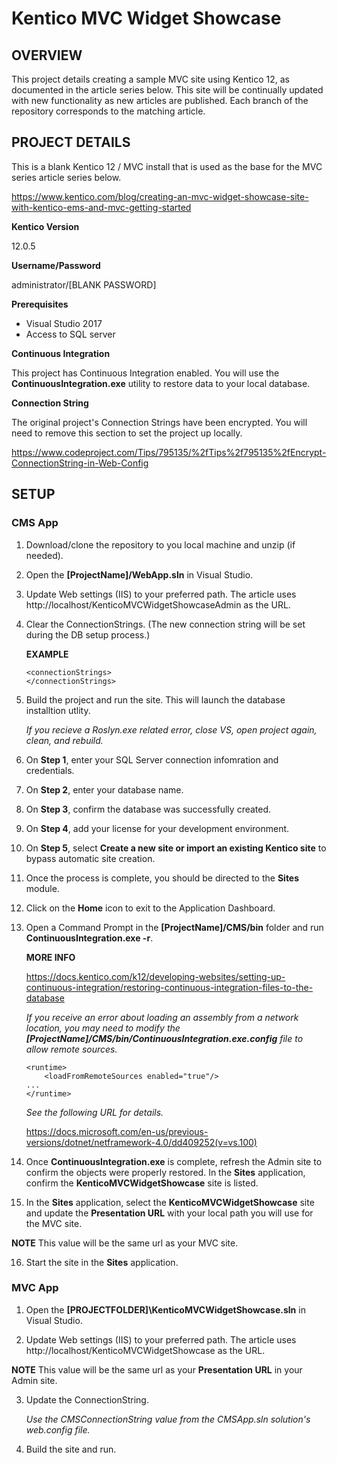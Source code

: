 # Kentico MVC Widget Showcase

## OVERVIEW
This project details creating a sample MVC site using Kentico 12, as documented in the article series below. This site will be continually updated with new functionality as new articles are published. Each branch of the repository corresponds to the matching article. 

## PROJECT DETAILS
This is a blank Kentico 12 / MVC install that is used as the base for the MVC series article series below. 

https://www.kentico.com/blog/creating-an-mvc-widget-showcase-site-with-kentico-ems-and-mvc-getting-started

**Kentico Version**

12.0.5

**Username/Password**

administrator/[BLANK PASSWORD]

**Prerequisites**
- Visual Studio 2017
- Access to SQL server

**Continuous Integration**

This project has Continuous Integration enabled. You will use the **ContinuousIntegration.exe** utility to restore data to your local database.

**Connection String**

The original project's Connection Strings have been encrypted. You will need to remove this section to set the project up locally.

  https://www.codeproject.com/Tips/795135/%2fTips%2f795135%2fEncrypt-ConnectionString-in-Web-Config

## SETUP
### CMS App
1. Download/clone the repository to you local machine and unzip (if needed).

2. Open the **[ProjectName]/WebApp.sln** in Visual Studio.

3. Update Web settings (IIS) to your preferred path. The article uses http://localhost/KenticoMVCWidgetShowcaseAdmin as the URL.

4. Clear the ConnectionStrings. (The new connection string will be set during the DB setup process.)

   **EXAMPLE**
   ```
   <connectionStrings>
   </connectionStrings>
   ```
   
5. Build the project and run the site. This will launch the database installtion utlity.

   *If you recieve a Roslyn.exe related error, close VS, open project again, clean, and rebuild.*

6. On **Step 1**, enter your SQL Server connection infomration and credentials.
7. On **Step 2**, enter your database name.
8. On **Step 3**, confirm the database was successfully created.
9. On **Step 4**, add your license for your development environment.
10. On **Step 5**, select **Create a new site or import an existing Kentico site** to bypass automatic site creation.
11. Once the process is complete, you should be directed to the **Sites** module. 
12. Click on the **Home** icon to exit to the Application Dashboard.
13. Open a Command Prompt in the **[ProjectName]/CMS/bin** folder and run **ContinuousIntegration.exe -r**.

    **MORE INFO**

    https://docs.kentico.com/k12/developing-websites/setting-up-continuous-integration/restoring-continuous-integration-files-to-the-database

    *If you receive an error about loading an assembly from a network location, you may need to modify the **[ProjectName]/CMS/bin/ContinuousIntegration.exe.config** file to allow remote sources.*

    ```
    <runtime>
        <loadFromRemoteSources enabled="true"/>
	...
    </runtime>
    ````

    *See the following URL for details.*

    https://docs.microsoft.com/en-us/previous-versions/dotnet/netframework-4.0/dd409252(v=vs.100) 

14. Once **ContinuousIntegration.exe** is complete, refresh the Admin site to confirm the objects were properly restored. In the **Sites** application, confirm the **KenticoMVCWidgetShowcase** site is listed.

15. In the **Sites** application, select the **KenticoMVCWidgetShowcase** site and update the **Presentation URL** with your local path you will use for the MVC site.

   **NOTE**
   This value will be the same url as your MVC site.

16. Start the  site in the **Sites** application.


### MVC App
1. Open the **[PROJECTFOLDER]\KenticoMVCWidgetShowcase.sln** in Visual Studio.

2. Update Web settings (IIS) to your preferred path. The article uses http://localhost/KenticoMVCWidgetShowcase as the URL.

**NOTE**
This value will be the same url as your **Presentation URL** in your Admin site. 

3. Update the ConnectionString.

   *Use the CMSConnectionString value from the CMSApp.sln solution's web.config file.*

4. Build the site and run.
